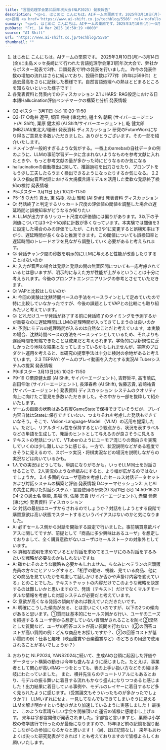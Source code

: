 ```yaml
---
title: "言語処理学会第31回年次大会(NLP2025) 発表報告"
description: "<p>1. はじめに こんにちは。AIチームの栗原です。2025年3月10日(月)〜3月14日(金)に出島メッセ長崎にて行われた言語処理学会第31回年次大会で、弊社からポスター発表で3件、口頭発表で1件の発表を行いました。 昨 [&#8230;]</p>
<p>投稿 <a href='https://www.ai-shift.co.jp/techblog/5586' rel='nofollow'>言語処理学会第31回年次大会(NLP2025) 発表報告</a> は <a href='https://www.ai-shift.co.jp' rel='nofollow'>株式会社AI Shift</a> に最初に表示されました。</p>"
summary: "<p>1. はじめに こんにちは。AIチームの栗原です。2025年3月10日(月)〜3月14日(金)に出島メッセ長崎にて行われた言語処理学会第31回年次大会で、弊社からポスター発表で3件、口頭発表で1件の発表を行いました。 昨 [&#823"
pubDate: "Fri, 14 Mar 2025 10:50:19 +0000"
source: "AI Shift"
url: "https://www.ai-shift.co.jp/techblog/5586"
thumbnail: ""
---
```


1. はじめに
こんにちは。AIチームの栗原です。
2025年3月10日(月)〜3月14日(金)に出島メッセ長崎にて行われた言語処理学会第31回年次大会で、弊社からポスター発表で3件、口頭発表で1件の発表を行いました。
昨今の発表件数の増加の流れはさらに続いており、投稿件数は777件（昨年は599件）と過去最高をさらに記録した模様です。自然言語処理への熱はとどまるところを知らないといった様子です！
2. 各発表資料と発表内でのディスカッション
2.1 JHARS: RAG設定における日本語Hallucination評価ベンチマークの構築と分析
発表情報
- Q2:ポスター 3月11日 (火) 10:20-11:50
- Q2-17 ○亀井 遼平, 坂田 将樹 (東北大), 邊土名 朝飛 (サイバーエージェント/AI Shift), 栗原 健太郎 (AI Shift/サイバーエージェント), 乾 健太郎 (MBZUAI/東北大/理研)
発表資料
ディスカッション
研究のFutureWorkになり得るご意見を多数いただきました。ありがとうございます。その一部を紹介いたします。
- ドメインが一般的すぎるような気がする。一番上のamebaの自社データの例のように、LLMの事前学習データに含まれないようなものを参考文献に入れたときや、もっと参考文献の量が多かった時にどうなるのか気になる
- hallucinationの自動検出に関して、推論過程を出力させたり、プロンプトをもう少し工夫したらうまく検出できるようになったりするか気になる。
2.2 タスク指向音声対話における大規模言語モデルを活用した柔軟な発話終了検知の検討
発表情報
- P5:ポスター 3月11日 (火) 10:20-11:50
- P5-15 ○大竹 真太, 東 佑樹, 杉山 雅和 (AI Shift)
発表資料
ディスカッション
- Q: 発話終了と判定するリッカート尺度の評価値の閾値を調整した場合の遅延時間と誤検知率がどうなるか知りたい
- A: LLMが出力するリッカート尺度の評価値には偏りがあります。3以下の予測値については3->2->1の順に計数が多くなっています。本実験では閾値を3に設定した場合のみの評価でしたが、これを2や1に変更すると誤検知率は下がり、遅延時間が長くなると推測できます。この閾値についても誤検知率と遅延時間のトレードオフを見ながら調整していく必要があると考えられます。
- Q: 発話チャンク間の秒数を明示的にLLMに与えると性能が改善したりすることはないのか
- A: 入力が音声の場合は発話と発話の間の無音区間についても一応考慮されているとは思いますが、明示的に与えた方が性能が上がるということは十分に考えられます。今後のプロンプトエンジニアリングの参考とさせていただきます。
- Q: VAPと比較はしないのか
- A: 今回の実験は沈黙時間ベースの手法をベースラインとして定めていたので特に比較していなかったですが、今後の課題としてVAPとの比較にも取り組みたいと考えています。
- Q: どれだけユーザ発話が終了する前に発話終了のタイミングを予測するかが重要なのに遅延時間にLLMの処理時間が入ってきてしまうのは良いのか
- A: 予測にモデルの処理時間が入るのは自然なことだと考えています。本実験の場合、沈黙時間ベースの方法をベースラインとしているため、それよりも遅延時間を短縮できたことは成果だと考えられます。学術的には新規性に乏しかったり地味な結果となってしまっているかもしれませんが、実際のプロダクト運用を考えると、本研究の提案手法は十分に検討の余地があると考えています。
2.3 TEPPAY: ゲームのプレイ動画を入力とする実況AI Tuberシステムの提案
発表情報
- P9:ポスター 3月13日(木) 10:20-11:50
- P9-19 ○栗原健太郎 (AI Shift, サイバーエージェント), 吉野哲平, 高市暁広, 岩田伸治 (サイバーエージェント), 長澤春希 (AI Shift), 佐藤志貴, 岩崎祐貴 (サイバーエージェント)
発表資料
ディスカッション
システムのクオリティ向上に向けたご意見を多数いただきました。その中から一部を抜粋して紹介いたします。
- ゲームの画面の状態はある程度GameStateで保持できていそうだが、プレイ内容自体はStateに保存できていない、つまりそれを考慮した発話もできていなそう。そこで、Vision-Language-Model （VLM）の活用を提案したい。ただし、リアルタイム性を保持するという観点から、状況を表すラベルなどの単語を生成して、発話のヒントとして与えるのが良さそうに見える
- テキストの発話について、VTuberのようにユーモア混じりの面白さを実現していくのは少し難しいように感じる。一方で、状況説明などがある程度できそうに見えるので、スポーツ実況・将棋実況などの場況を説明しながらの実況などは向いているかも。
- 1人での実況はどうしても、単調になりがちかも。いっそLLM同士を対話させることで、2人実況のような枠組みにすると、より幅が広がるのではないでしょうか。
2.4 多面的なユーザ意欲を考慮したセールス対話データセットおよび対話システムの構築と評価
発表情報
D4:テーマセッション2: 人とAIの共生に向けた対話システム・言語使用の研究(3) 3月11日 (火) 14:50-16:20 D4-2 ○邊土名 朝飛, 馬場 惇, 佐藤 志貴 (サイバーエージェント), 赤間 怜奈 (東北大)
発表資料
ディスカッション
- Q: 対話の最初はユーザからされるのでしょうか？対話をしようとする段階で購買意欲は高い状態でスタートするというバイアスはないのかと気になりました。
- A: 必ずセールス側から対話を開始する設定で行いました。事前購買意欲バイアスに関してですが、前提として「商品に多少興味はあるユーザ」を想定しておりまして、全く購買意欲がないユーザはセールストークの対象外としています。
- Q: 詳細な説明を求めているとか対話を求めてるユーザにのみ対話をするみたいな戦略が必要なのかもしれないですね
- A: 確かにそのような戦略も必要かもしれません。ちなみにベテランの店頭販売員の方々にヒアリングすると、「相手の動き、視線、見ている商品、他にどの商品を見ていたかを考慮して話しかけるか否かや声掛け内容を変えている」とのことでした。テキストチャットの内容だけでこのような戦略を決定するのは難しいかと思いますので、発話（テキスト）だけでなくマルチモーダルな情報を考慮した対話システムが必要だと考えています。
- Q: 意欲が高くなる発話の傾向があれば教えていただきたいです。
- A: 明確にこうした傾向がある、とは言いにくいのですが、以下の2つの傾向があると思います。①質問は基本的にセールス側から行い、ユーザのニーズを把握する & ユーザ側から想定していない質問がされることを防ぐ②漠然とした質問など、ユーザの回答コストが高い質問を行わない（②の回答コストが高い質問の例：どんな商品をお探しですか？、②の回答コストが低い質問の例：仕事と趣味（映画鑑賞や音楽鑑賞など）のどちらの用途で使用されることが多いでしょうか？）
3. おわりに
NLP2024, YANS2024に続いて、生成AIの台頭に起因した評価やデータセット構築の動きは今年も盛んなように感じました。たとえば、事業者として関心が高いRAG一つをとっても、表の上手い扱い方などその幅は多岐にわたっていました。 また、横井先生らのチュートリアルにもあるとおり、モデルの振る舞いに着目する流れもかなり盛んになりつつあると感じました！出力結果に着目している事例や、モデルのレイヤーに着目するなど多く見られたように感じます。（受賞論文もそういったものが多かったでしょうか？）
LLMいずれにせよ、一見してなんでもできてしまいそうに見えるLLMを解き明かすという動きがより加速しているように実感しました！
最後に、このような素晴らしい学会を開催頂いた運営の皆様に感謝申し上げます。
来年は宇都宮開催が発表されました。宇都宮と言いますと、栗原は小学校の修学旅行で行ったのが最後になりますので、15年ほど前の記憶を掘り起こしながらの参加になるかなと思います！（尚、ほぼ記憶なし） 来年もあわよくば尖った研究発表ができれば！とも考えておりますので皆様よろしくお願いいたします。